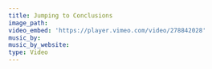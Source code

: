 ```yaml
---
title: Jumping to Conclusions
image_path:
video_embed: 'https://player.vimeo.com/video/278842028'
music_by:
music_by_website:
type: Video
---
```


